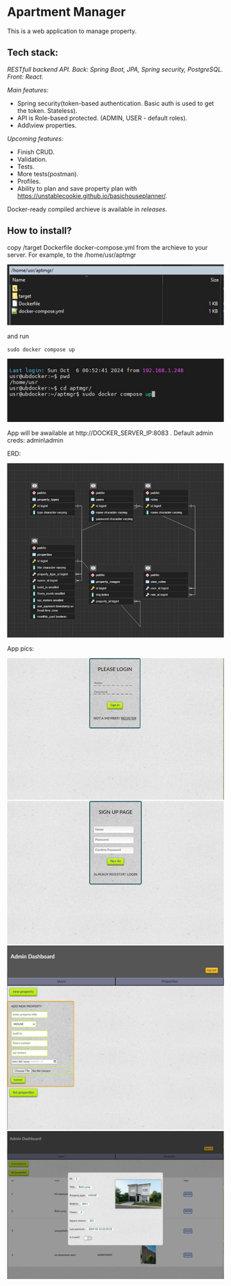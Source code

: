 # Apartment Manager

This is a web application to manage property.

## Tech stack:
*RESTfull backend API.*
*Back: Spring Boot, JPA, Spring security, PostgreSQL.*
*Front: React.*

*Main features:*
 - Spring security(token-based authentication. Basic auth is used to get the token. Stateless).
 - API is Role-based protected. (ADMIN, USER - default roles).
 - Add\view properties.

*Upcoming features:*
 - Finish CRUD.
 - Validation.
 - Tests.
 - More tests(postman).
 - Profiles.
 - Ability to plan and save property plan with https://unstablecookie.github.io/basichouseplanner/.


Docker-ready compiled archieve is available in *releases*.

## How to install?

copy /target
	Dockerfile
	docker-compose.yml from the archieve to your server.
For example, to the /home/usr/aptmgr

![](/pics/inst1.jpg)

and run 
```
sudo docker compose up
```
![](/pics/inst2.jpg)

App will be awailable at http://DOCKER_SERVER_IP:8083 .
Default admin creds: admin\admin

ERD:

![](/pics/ERD.JPG)

App pics:

![](/pics/1.JPG)
![](/pics/2.JPG)
![](/pics/3.JPG)
![](/pics/4.JPG)
